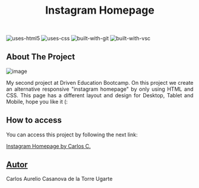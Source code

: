 <div>
<h1 align="center">Instagram Homepage</h1>
<br/>
</div>

![uses-html5](https://img.shields.io/badge/HTML5-E34F26?style=for-the-badge&logo=html5&logoColor=white)
![uses-css](https://img.shields.io/badge/CSS3-1572B6?style=for-the-badge&logo=css3&logoColor=white)
![built-with-git](https://img.shields.io/badge/Git-E34F26?style=for-the-badge&logo=git&logoColor=white)
![built-with-vsc](https://img.shields.io/badge/VISUAL%20STUDIO%20CODE-blue?style=for-the-badge&logo=visualstudiocode)

## About The Project

![image](https://user-images.githubusercontent.com/72350887/172273395-df67693b-739e-4051-a745-727564eb18cc.png)

<p align="justify"> My second project at Driven Education Bootcamp. On this project we create an alternative responsive "instagram homepage" by only using HTML and CSS. This page has a different layout and design for Desktop, Tablet and Mobile, hope you like it (:</p>

## How to access

<p>You can access this project by following the next link:</p>

 [Instagram Homepage by Carlos C.](https://carlosctu.github.io/instagram-homepage/)

## [Autor](https://www.linkedin.com/in/carloscasanovad/)
Carlos Aurelio Casanova de la Torre Ugarte<br/><br/>

